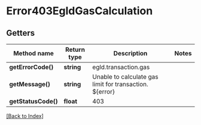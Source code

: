 # Error403EgldGasCalculation

## Getters

Method name | Return type | Description | Notes
------------ | ------------- | ------------- | -------------
**getErrorCode()** | **string** | egld.transaction.gas |
**getMessage()** | **string** | Unable to calculate gas limit for transaction. ${error} |
**getStatusCode()** | **float** | 403 |

[[Back to Index]](../index.md)
